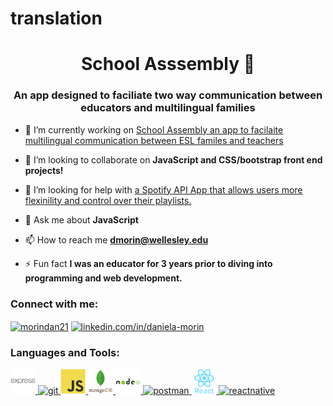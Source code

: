 # translation
<h1 align="center">School Asssembly 🎒</h1>
<h3 align="center">An app designed to faciliate two way communication between educators and multilingual families</h3>

- 🔭 I’m currently working on [School Assembly an app to facilaite multilingual communication between ESL familes and teachers](https://github.com/dmorin13)

- 👯 I’m looking to collaborate on **JavaScript and CSS/bootstrap front end projects!**

- 🤝 I’m looking for help with [a Spotify API App that allows users more flexinility and control over their playlists. ](https://github.com/dmorin13)

- 💬 Ask me about **JavaScript**

- 📫 How to reach me **dmorin@wellesley.edu**

- ⚡ Fun fact **I was an educator for 3 years prior to diving into programming and web development.**

<h3 align="left">Connect with me:</h3>
<p align="left">
<a href="https://twitter.com/morindan21" target="blank"><img align="center" src="https://raw.githubusercontent.com/rahuldkjain/github-profile-readme-generator/master/src/images/icons/Social/twitter.svg" alt="morindan21" height="30" width="40" /></a>
<a href="https://linkedin.com/in/linkedin.com/in/daniela-morin" target="blank"><img align="center" src="https://raw.githubusercontent.com/rahuldkjain/github-profile-readme-generator/master/src/images/icons/Social/linked-in-alt.svg" alt="linkedin.com/in/daniela-morin" height="30" width="40" /></a>
</p>

<h3 align="left">Languages and Tools:</h3>
<p align="left"> <a href="https://expressjs.com" target="_blank" rel="noreferrer"> <img src="https://raw.githubusercontent.com/devicons/devicon/master/icons/express/express-original-wordmark.svg" alt="express" width="40" height="40"/> </a> <a href="https://git-scm.com/" target="_blank" rel="noreferrer"> <img src="https://www.vectorlogo.zone/logos/git-scm/git-scm-icon.svg" alt="git" width="40" height="40"/> </a> <a href="https://developer.mozilla.org/en-US/docs/Web/JavaScript" target="_blank" rel="noreferrer"> <img src="https://raw.githubusercontent.com/devicons/devicon/master/icons/javascript/javascript-original.svg" alt="javascript" width="40" height="40"/> </a> <a href="https://www.mongodb.com/" target="_blank" rel="noreferrer"> <img src="https://raw.githubusercontent.com/devicons/devicon/master/icons/mongodb/mongodb-original-wordmark.svg" alt="mongodb" width="40" height="40"/> </a> <a href="https://nodejs.org" target="_blank" rel="noreferrer"> <img src="https://raw.githubusercontent.com/devicons/devicon/master/icons/nodejs/nodejs-original-wordmark.svg" alt="nodejs" width="40" height="40"/> </a> <a href="https://postman.com" target="_blank" rel="noreferrer"> <img src="https://www.vectorlogo.zone/logos/getpostman/getpostman-icon.svg" alt="postman" width="40" height="40"/> </a> <a href="https://reactjs.org/" target="_blank" rel="noreferrer"> <img src="https://raw.githubusercontent.com/devicons/devicon/master/icons/react/react-original-wordmark.svg" alt="react" width="40" height="40"/> </a> <a href="https://reactnative.dev/" target="_blank" rel="noreferrer"> <img src="https://reactnative.dev/img/header_logo.svg" alt="reactnative" width="40" height="40"/> </a> </p>
